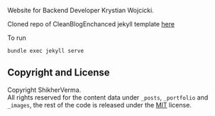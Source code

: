 Website for Backend Developer Krystian Wojcicki.

Cloned repo of CleanBlogEnchanced jekyll template [here](https://github.com/ShikherVerma/Shikherverma.github.io)

To run

```
bundle exec jekyll serve
```

## Copyright and License

Copyright ShikherVerma.  
All rights reserved for the content data under `_posts`, `_portfolio` and `_images`, the rest of the code is released under the [MIT](https://github.com/ShikherVerma/shikherverma.github.io/blob/gh-pages/LICENSE) license.
